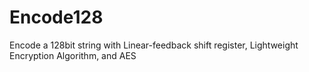 # Encode128
Encode a 128bit string with Linear-feedback shift register, Lightweight Encryption Algorithm, and AES
